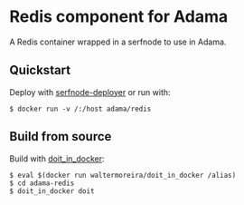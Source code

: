 Redis component for Adama
=========================

A Redis container wrapped in a serfnode to use in Adama.

Quickstart
----------

Deploy with
[serfnode-deployer](http://github.com/waltermoreira/serfnode-deployer)
or run with:

```
$ docker run -v /:/host adama/redis
```

Build from source
-----------------

Build with
[doit_in_docker](http://github.com/waltermoreira/doit_in_docker):

```
$ eval $(docker run waltermoreira/doit_in_docker /alias)
$ cd adama-redis
$ doit_in_docker doit
```
